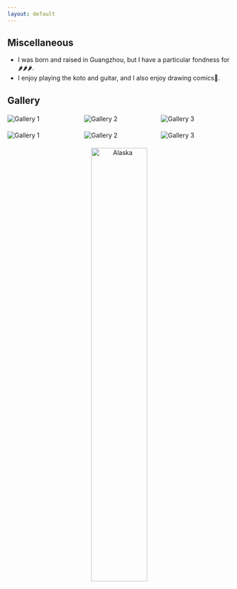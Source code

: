 ```yaml
---
layout: default
---
```


## Miscellaneous 
- I was born and raised in Guangzhou, but I have a particular fondness for 🌶️🌶️🌶️.
- I enjoy playing the koto and guitar, and I also enjoy drawing comics🎨.

## Gallery 

<div style="text-align:center;">
</div>
<div class="gallery-container">
  <div class="gallery-item">
    <img src="../img/alaska1.jpg" alt="Gallery 1">
  </div>
  <div class="gallery-item">
    <img src="../img/alaska2.jpg" alt="Gallery 2">
  </div>
  <div class="gallery-item">
    <img src="../img/barbara.jpg" alt="Gallery 3">
  </div>
</div>

<style>
  .gallery-container {
    display: flex;
    justify-content: space-between;
    margin-top: 20px;
  }

  .gallery-item {
    flex-basis: calc(33.33% - 10px);
  }

  .gallery-item img {
    max-width: 100%;
    height: auto;
  }
</style>

<div style="text-align:center;">
</div>
<div class="gallery-container">
  <div class="gallery-item">
    <img src="../img/tahoe3.jpg" alt="Gallery 1">
  </div>
  <div class="gallery-item">
    <img src="../img/tahoe1.jpg" alt="Gallery 2">
  </div>
  <div class="gallery-item">
    <img src="../img/tahoe2.jpg" alt="Gallery 3">
  </div>
</div>

<div style="text-align:center;">
</div>
<div style="text-align: center; margin-top: 20px;">
  <img src="../img/alaska.jpg" alt="Alaska" style="width: 50%; display: block; margin: 0 auto;">
</div>




<style>
  .gallery-alaska {
    display: flex;
    justify-content: space-between;
    margin-top: 20px;
  }

  .gallery-item-2 {
    flex-basis: calc(100% - 10px);
  }

  .gallery-item-2 img {
    max-width: 50%;
    height: auto;
  }
</style>
